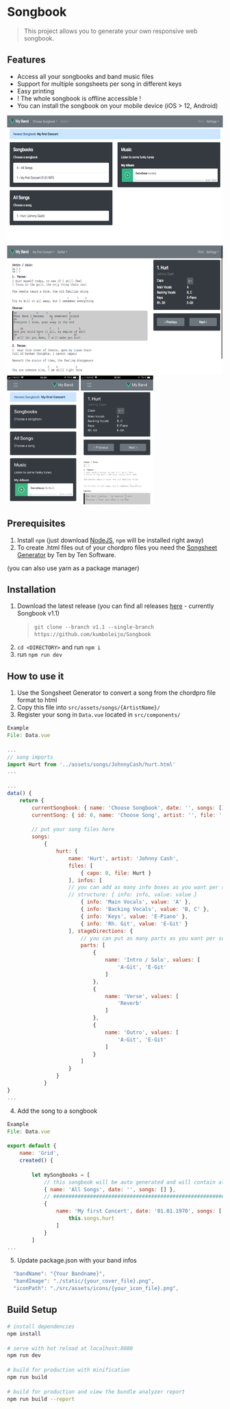 # Songbook

> This project allows you to generate your own responsive web songbook.

## Features

- Access all your songbooks and band music files
- Support for multiple songsheets per song in different keys
- Easy printing
- ! The whole songbook is offline accessible !
- You can install the songbook on your mobile device (iOS > 12, Android)

<img src="https://github.com/kumboleijo/Songbook/blob/master/imgs/img_1.png?raw=true" height="300px">
<br>
<img src="https://github.com/kumboleijo/Songbook/blob/master/imgs/img_2.png?raw=true" height="300px">
<br>
<img src="https://github.com/kumboleijo/Songbook/blob/master/imgs/ios_1.png?raw=true" height="300px">
<img src="https://github.com/kumboleijo/Songbook/blob/master/imgs/ios_2.png?raw=true" height="300px">
<br>

## Prerequisites

1.  Install `npm` (just download [NodeJS](https://nodejs.org/en/), `npm` will be installed right away)
2.  To create .html files out of your chordpro files you need the [Songsheet Generator](http://tenbyten.com/software/songsgen/) by Ten by Ten Software.

(you can also use yarn as a package manager)

## Installation

1.  Download the latest release (you can find all releases [here](https://github.com/kumboleijo/Songbook/releases) - currently Songbook v1.1)
    > `git clone --branch v1.1 --single-branch https://github.com/kumboleijo/Songbook`
2.  `cd <DIRECTORY>` and run `npm i`
3.  run `npm run dev`

## How to use it

1.  Use the Songsheet Generator to convert a song from the chordpro file format to html
2.  Copy this file into `src/assets/songs/{ArtistName}/`
3.  Register your song in `Data.vue` located in `src/components/`

```javascript
Example
File: Data.vue

...
// song imports
import Hurt from '../assets/songs/JohnnyCash/hurt.html'
...

...
data() {
    return {
        currentSongbook: { name: 'Choose Songbook', date: '', songs: [] },
        currentSong: { id: 0, name: 'Choose Song', artist: '', file: '', infos: [] },

        // put your song files here
        songs:
            {
                hurt: {
                    name: 'Hurt', artist: 'Johnny Cash',
                    files: [
                        { capo: 0, file: Hurt }
                    ], infos: [
                    // you can add as many info boxes as you want per song
                    // structure: { info: info, value: value }
                        { info: 'Main Vocals', value: 'A' },
                        { info: 'Backing Vocals', value: 'B, C' },
                        { info: 'Keys', value: 'E-Piano' },
                        { info: 'Rh. Git', value: 'E-Git' }
                    ], stageDirections: {
                        // you can put as many parts as you want per song
                        parts: [
                            {
                                name: 'Intro / Solo', values: [
                                    'A-Git', 'E-Git'
                                ]
                            },
                            {
                                name: 'Verse', values: [
                                    'Reverb'
                                ]
                            },
                            {
                                name: 'Outro', values: [
                                    'A-Git', 'E-Git'
                                ]
                            }
                        ]
                    }
                }
            }
}
...
```

4.  Add the song to a songbook

```javascript
Example
File: Data.vue

export default {
    name: 'Grid',
    created() {

        let mySongbooks = [
            // this songbook will be auto generated and will contain all songs :)
            { name: 'All Songs', date: '', songs: [] },
            // #############################################################
            {
                name: 'My first Concert', date: '01.01.1970', songs: [
                    this.songs.hurt
                ]
            }
        ]
...
```

5.  Update package.json with your band infos

```javascript
  "bandName": "{Your Bandname}",
  "bandImage": "./static/{your_cover_file}.png",
  "iconPath": "./src/assets/icons/{your_icon_file}.png",
```

## Build Setup

```bash
# install dependencies
npm install

# serve with hot reload at localhost:8080
npm run dev

# build for production with minification
npm run build

# build for production and view the bundle analyzer report
npm run build --report
```
